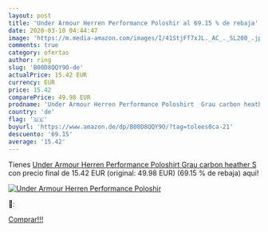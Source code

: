 ```yaml
---
layout: post
title: 'Under Armour Herren Performance Poloshir al 69.15 % de rebaja'
date: 2020-03-10 04:44:47
image: 'https://m.media-amazon.com/images/I/41StjFf7xJL._AC_._SL200_.jpg'
comments: true
category: ofertas
author: ring
slug: 'B00D8QQY9O-de'
actualPrice: 15.42 EUR
currency: EUR
price: 15.42
comparePrice: 49.98 EUR
prodname: 'Under Armour Herren Performance Poloshirt  Grau carbon heather  S'
country: 'de'
flag: '🇩🇪'
buyurl: 'https://www.amazon.de/dp/B00D8QQY9O/?tag=tolees0ca-21'
descuento: '69.15'
average: '15.42'
---
```


Tienes [Under Armour Herren Performance Poloshirt  Grau carbon heather  S](https://www.amazon.de/dp/B00D8QQY9O/?tag=tolees0ca-21) con precio final de  15.42 EUR (original: 49.98 EUR) (69.15 %  de rebaja) aqui!

[![Under Armour Herren Performance Poloshir](https://m.media-amazon.com/images/I/41StjFf7xJL._AC_._SL200_.jpg)](https://www.amazon.de/dp/B00D8QQY9O/?tag=tolees0ca-21)

🔎:


[Comprar!!!](https://www.amazon.de/dp/B00D8QQY9O/?tag=tolees0ca-21)
